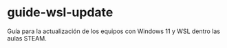 # guide-wsl-update
Guía para la actualización de los equipos con Windows 11 y WSL dentro las aulas STEAM.
